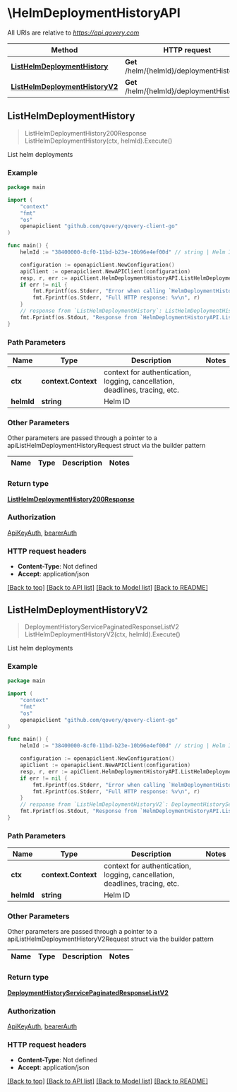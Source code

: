 # \HelmDeploymentHistoryAPI

All URIs are relative to *https://api.qovery.com*

Method | HTTP request | Description
------------- | ------------- | -------------
[**ListHelmDeploymentHistory**](HelmDeploymentHistoryAPI.md#ListHelmDeploymentHistory) | **Get** /helm/{helmId}/deploymentHistory | List helm deployments
[**ListHelmDeploymentHistoryV2**](HelmDeploymentHistoryAPI.md#ListHelmDeploymentHistoryV2) | **Get** /helm/{helmId}/deploymentHistoryV2 | List helm deployments



## ListHelmDeploymentHistory

> ListHelmDeploymentHistory200Response ListHelmDeploymentHistory(ctx, helmId).Execute()

List helm deployments



### Example

```go
package main

import (
	"context"
	"fmt"
	"os"
	openapiclient "github.com/qovery/qovery-client-go"
)

func main() {
	helmId := "38400000-8cf0-11bd-b23e-10b96e4ef00d" // string | Helm ID

	configuration := openapiclient.NewConfiguration()
	apiClient := openapiclient.NewAPIClient(configuration)
	resp, r, err := apiClient.HelmDeploymentHistoryAPI.ListHelmDeploymentHistory(context.Background(), helmId).Execute()
	if err != nil {
		fmt.Fprintf(os.Stderr, "Error when calling `HelmDeploymentHistoryAPI.ListHelmDeploymentHistory``: %v\n", err)
		fmt.Fprintf(os.Stderr, "Full HTTP response: %v\n", r)
	}
	// response from `ListHelmDeploymentHistory`: ListHelmDeploymentHistory200Response
	fmt.Fprintf(os.Stdout, "Response from `HelmDeploymentHistoryAPI.ListHelmDeploymentHistory`: %v\n", resp)
}
```

### Path Parameters


Name | Type | Description  | Notes
------------- | ------------- | ------------- | -------------
**ctx** | **context.Context** | context for authentication, logging, cancellation, deadlines, tracing, etc.
**helmId** | **string** | Helm ID | 

### Other Parameters

Other parameters are passed through a pointer to a apiListHelmDeploymentHistoryRequest struct via the builder pattern


Name | Type | Description  | Notes
------------- | ------------- | ------------- | -------------


### Return type

[**ListHelmDeploymentHistory200Response**](ListHelmDeploymentHistory200Response.md)

### Authorization

[ApiKeyAuth](../README.md#ApiKeyAuth), [bearerAuth](../README.md#bearerAuth)

### HTTP request headers

- **Content-Type**: Not defined
- **Accept**: application/json

[[Back to top]](#) [[Back to API list]](../README.md#documentation-for-api-endpoints)
[[Back to Model list]](../README.md#documentation-for-models)
[[Back to README]](../README.md)


## ListHelmDeploymentHistoryV2

> DeploymentHistoryServicePaginatedResponseListV2 ListHelmDeploymentHistoryV2(ctx, helmId).Execute()

List helm deployments



### Example

```go
package main

import (
	"context"
	"fmt"
	"os"
	openapiclient "github.com/qovery/qovery-client-go"
)

func main() {
	helmId := "38400000-8cf0-11bd-b23e-10b96e4ef00d" // string | Helm ID

	configuration := openapiclient.NewConfiguration()
	apiClient := openapiclient.NewAPIClient(configuration)
	resp, r, err := apiClient.HelmDeploymentHistoryAPI.ListHelmDeploymentHistoryV2(context.Background(), helmId).Execute()
	if err != nil {
		fmt.Fprintf(os.Stderr, "Error when calling `HelmDeploymentHistoryAPI.ListHelmDeploymentHistoryV2``: %v\n", err)
		fmt.Fprintf(os.Stderr, "Full HTTP response: %v\n", r)
	}
	// response from `ListHelmDeploymentHistoryV2`: DeploymentHistoryServicePaginatedResponseListV2
	fmt.Fprintf(os.Stdout, "Response from `HelmDeploymentHistoryAPI.ListHelmDeploymentHistoryV2`: %v\n", resp)
}
```

### Path Parameters


Name | Type | Description  | Notes
------------- | ------------- | ------------- | -------------
**ctx** | **context.Context** | context for authentication, logging, cancellation, deadlines, tracing, etc.
**helmId** | **string** | Helm ID | 

### Other Parameters

Other parameters are passed through a pointer to a apiListHelmDeploymentHistoryV2Request struct via the builder pattern


Name | Type | Description  | Notes
------------- | ------------- | ------------- | -------------


### Return type

[**DeploymentHistoryServicePaginatedResponseListV2**](DeploymentHistoryServicePaginatedResponseListV2.md)

### Authorization

[ApiKeyAuth](../README.md#ApiKeyAuth), [bearerAuth](../README.md#bearerAuth)

### HTTP request headers

- **Content-Type**: Not defined
- **Accept**: application/json

[[Back to top]](#) [[Back to API list]](../README.md#documentation-for-api-endpoints)
[[Back to Model list]](../README.md#documentation-for-models)
[[Back to README]](../README.md)

